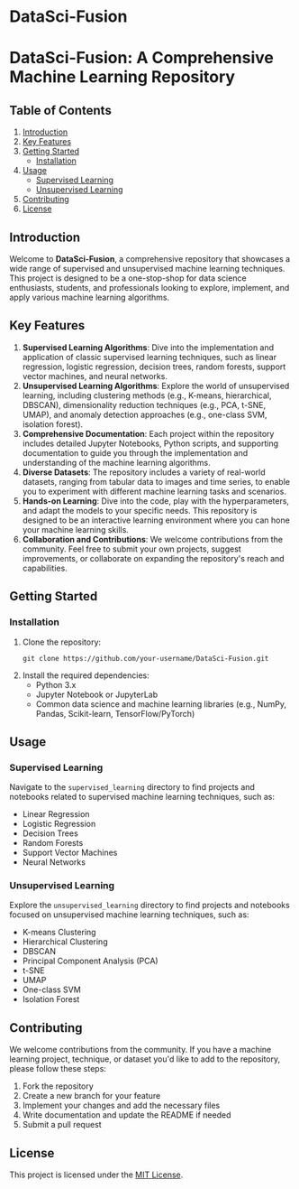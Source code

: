 # DataSci-Fusion

# DataSci-Fusion: A Comprehensive Machine Learning Repository

## Table of Contents
1. [Introduction](#introduction)
2. [Key Features](#key-features)
3. [Getting Started](#getting-started)
   - [Installation](#installation)
4. [Usage](#usage)
   - [Supervised Learning](#supervised-learning)
   - [Unsupervised Learning](#unsupervised-learning)
5. [Contributing](#contributing)
6. [License](#license)

## Introduction

Welcome to **DataSci-Fusion**, a comprehensive repository that showcases a wide range of supervised and unsupervised machine learning techniques. This project is designed to be a one-stop-shop for data science enthusiasts, students, and professionals looking to explore, implement, and apply various machine learning algorithms.

## Key Features

1. **Supervised Learning Algorithms**: Dive into the implementation and application of classic supervised learning techniques, such as linear regression, logistic regression, decision trees, random forests, support vector machines, and neural networks.
2. **Unsupervised Learning Algorithms**: Explore the world of unsupervised learning, including clustering methods (e.g., K-means, hierarchical, DBSCAN), dimensionality reduction techniques (e.g., PCA, t-SNE, UMAP), and anomaly detection approaches (e.g., one-class SVM, isolation forest).
3. **Comprehensive Documentation**: Each project within the repository includes detailed Jupyter Notebooks, Python scripts, and supporting documentation to guide you through the implementation and understanding of the machine learning algorithms.
4. **Diverse Datasets**: The repository includes a variety of real-world datasets, ranging from tabular data to images and time series, to enable you to experiment with different machine learning tasks and scenarios.
5. **Hands-on Learning**: Dive into the code, play with the hyperparameters, and adapt the models to your specific needs. This repository is designed to be an interactive learning environment where you can hone your machine learning skills.
6. **Collaboration and Contributions**: We welcome contributions from the community. Feel free to submit your own projects, suggest improvements, or collaborate on expanding the repository's reach and capabilities.

## Getting Started

### Installation

1. Clone the repository:
   ```
   git clone https://github.com/your-username/DataSci-Fusion.git
   ```
2. Install the required dependencies:
   - Python 3.x
   - Jupyter Notebook or JupyterLab
   - Common data science and machine learning libraries (e.g., NumPy, Pandas, Scikit-learn, TensorFlow/PyTorch)

## Usage

### Supervised Learning

Navigate to the `supervised_learning` directory to find projects and notebooks related to supervised machine learning techniques, such as:

- Linear Regression
- Logistic Regression
- Decision Trees
- Random Forests
- Support Vector Machines
- Neural Networks

### Unsupervised Learning

Explore the `unsupervised_learning` directory to find projects and notebooks focused on unsupervised machine learning techniques, such as:

- K-means Clustering
- Hierarchical Clustering
- DBSCAN
- Principal Component Analysis (PCA)
- t-SNE
- UMAP
- One-class SVM
- Isolation Forest

## Contributing

We welcome contributions from the community. If you have a machine learning project, technique, or dataset you'd like to add to the repository, please follow these steps:

1. Fork the repository
2. Create a new branch for your feature
3. Implement your changes and add the necessary files
4. Write documentation and update the README if needed
5. Submit a pull request

## License

This project is licensed under the [MIT License](LICENSE).
